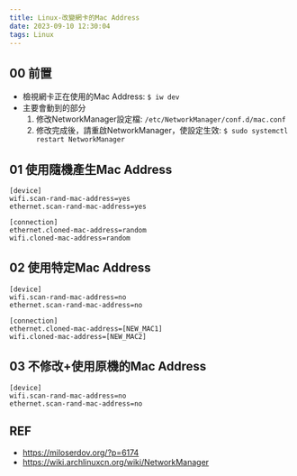 ```yaml
---
title: Linux-改變網卡的Mac Address
date: 2023-09-10 12:30:04
tags: Linux
---
```


## 00 前置
- 檢視網卡正在使用的Mac Address: `$ iw dev`
- 主要會動到的部分
  1. 修改NetworkManager設定檔: `/etc/NetworkManager/conf.d/mac.conf`
  2. 修改完成後，請重啟NetworkManager，使設定生效: `$ sudo systemctl restart NetworkManager`

<!--more-->

## 01 使用隨機產生Mac Address

```shell=
[device]
wifi.scan-rand-mac-address=yes
ethernet.scan-rand-mac-address=yes

[connection]
ethernet.cloned-mac-address=random
wifi.cloned-mac-address=random 
```

## 02 使用特定Mac Address
```shell=
[device]
wifi.scan-rand-mac-address=no
ethernet.scan-rand-mac-address=no

[connection]
ethernet.cloned-mac-address=[NEW_MAC1]
wifi.cloned-mac-address=[NEW_MAC2]
```

## 03 不修改+使用原機的Mac Address
```shell=
[device]
wifi.scan-rand-mac-address=no
ethernet.scan-rand-mac-address=no
```

## REF
- https://miloserdov.org/?p=6174
- https://wiki.archlinuxcn.org/wiki/NetworkManager
